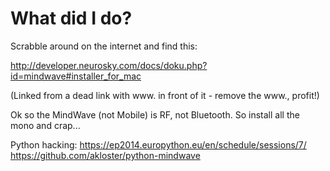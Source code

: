 # What did I do?

Scrabble around on the internet and find this:

http://developer.neurosky.com/docs/doku.php?id=mindwave#installer_for_mac

(Linked from a dead link with www. in front of it - remove the www., profit!)


Ok so the MindWave (not Mobile) is RF, not Bluetooth. So install all the mono and crap...

Python hacking: https://ep2014.europython.eu/en/schedule/sessions/7/ https://github.com/akloster/python-mindwave
